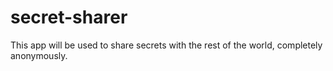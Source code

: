 # secret-sharer
This app will be used to share secrets with the rest of the world, completely anonymously.
